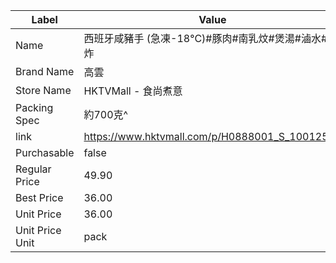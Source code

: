 | Label           | Value                                          |
| --------------- | ---------------------------------------------- |
| Name            | 西班牙咸豬手 (急凍-18°C)#豚肉#南乳炆#煲湯#滷水#氣炸               |
| Brand Name      | 高雲                                             |
| Store Name      | HKTVMall - 食尚煮意                                |
| Packing Spec    | 約700克^                                         |
| link            | https://www.hktvmall.com/p/H0888001_S_10012511 |
| Purchasable     | false                                          |
| Regular Price   | 49.90                                          |
| Best Price      | 36.00                                          |
| Unit Price      | 36.00                                          |
| Unit Price Unit | pack                                           |
